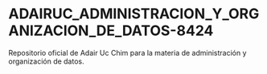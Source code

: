 # ADAIRUC_ADMINISTRACION_Y_ORGANIZACION_DE_DATOS-8424
Repositorio oficial de Adair Uc Chim para la materia de administración y organización de datos.
